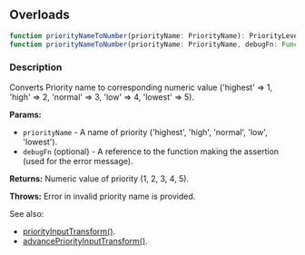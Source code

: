 ## Overloads
```ts
function priorityNameToNumber(priorityName: PriorityName): PriorityLevel;
function priorityNameToNumber(priorityName: PriorityName, debugFn: Function): PriorityLevel;
```
### Description
Converts Priority name to corresponding numeric value ('highest' => 1, 'high' => 2, 'normal' => 3, 'low' => 4, 'lowest' => 5).

**Params:**
 - `priorityName` - A name of priority ('highest', 'high', 'normal', 'low', 'lowest').
 - `debugFn` (optional) - A reference to the function making the assertion (used for the error message).

**Returns:** Numeric value of priority (1, 2, 3, 4, 5).

**Throws:** Error in invalid priority name is provided.

See also:
  - [priorityInputTransform()](./priority_input_transport.md).
  - [advancePriorityInputTransform()](./advance_priority_input_transport.md).
